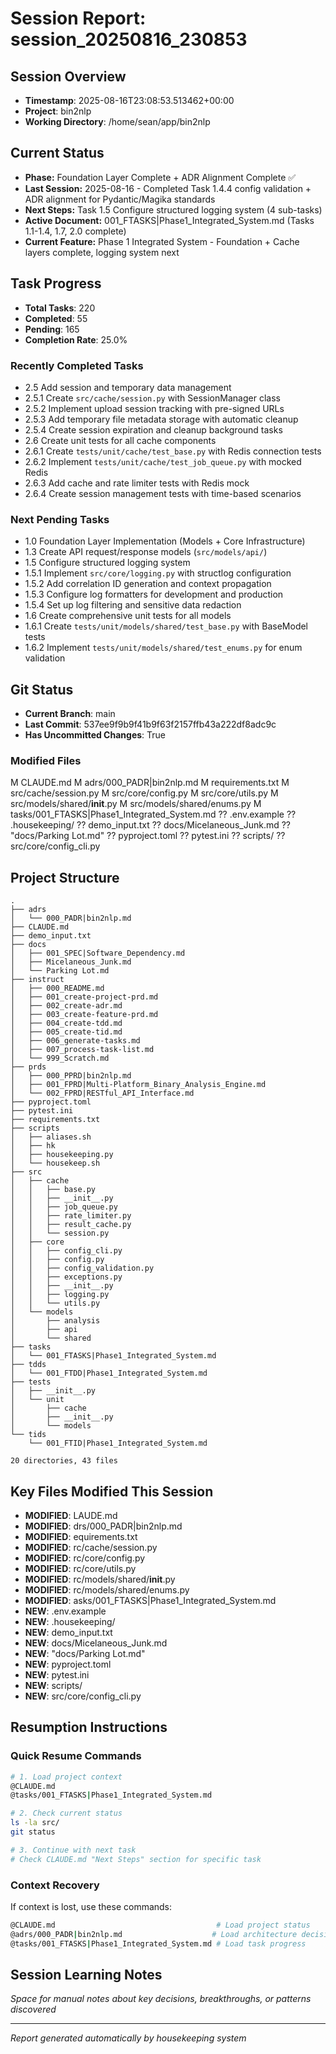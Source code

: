 # Session Report: session_20250816_230853

## Session Overview
- **Timestamp**: 2025-08-16T23:08:53.513462+00:00
- **Project**: bin2nlp
- **Working Directory**: /home/sean/app/bin2nlp

## Current Status
- **Phase:** Foundation Layer Complete + ADR Alignment Complete ✅
- **Last Session:** 2025-08-16 - Completed Task 1.4.4 config validation + ADR alignment for Pydantic/Magika standards
- **Next Steps:** Task 1.5 Configure structured logging system (4 sub-tasks)
- **Active Document:** 001_FTASKS|Phase1_Integrated_System.md (Tasks 1.1-1.4, 1.7, 2.0 complete)
- **Current Feature:** Phase 1 Integrated System - Foundation + Cache layers complete, logging system next


## Task Progress
- **Total Tasks**: 220
- **Completed**: 55
- **Pending**: 165
- **Completion Rate**: 25.0%

### Recently Completed Tasks
- 2.5 Add session and temporary data management
- 2.5.1 Create `src/cache/session.py` with SessionManager class
- 2.5.2 Implement upload session tracking with pre-signed URLs
- 2.5.3 Add temporary file metadata storage with automatic cleanup
- 2.5.4 Create session expiration and cleanup background tasks
- 2.6 Create unit tests for all cache components
- 2.6.1 Create `tests/unit/cache/test_base.py` with Redis connection tests
- 2.6.2 Implement `tests/unit/cache/test_job_queue.py` with mocked Redis
- 2.6.3 Add cache and rate limiter tests with Redis mock
- 2.6.4 Create session management tests with time-based scenarios

### Next Pending Tasks
- 1.0 Foundation Layer Implementation (Models + Core Infrastructure)
- 1.3 Create API request/response models (`src/models/api/`)
- 1.5 Configure structured logging system
- 1.5.1 Implement `src/core/logging.py` with structlog configuration
- 1.5.2 Add correlation ID generation and context propagation
- 1.5.3 Configure log formatters for development and production
- 1.5.4 Set up log filtering and sensitive data redaction
- 1.6 Create comprehensive unit tests for all models
- 1.6.1 Create `tests/unit/models/shared/test_base.py` with BaseModel tests
- 1.6.2 Implement `tests/unit/models/shared/test_enums.py` for enum validation

## Git Status
- **Current Branch**: main
- **Last Commit**: 537ee9f9b9f41b9f63f2157ffb43a222df8adc9c
- **Has Uncommitted Changes**: True

### Modified Files
M CLAUDE.md
M adrs/000_PADR|bin2nlp.md
M requirements.txt
M src/cache/session.py
M src/core/config.py
M src/core/utils.py
M src/models/shared/__init__.py
M src/models/shared/enums.py
M tasks/001_FTASKS|Phase1_Integrated_System.md
?? .env.example
?? .housekeeping/
?? demo_input.txt
?? docs/Micelaneous_Junk.md
?? "docs/Parking Lot.md"
?? pyproject.toml
?? pytest.ini
?? scripts/
?? src/core/config_cli.py

## Project Structure
```
.
├── adrs
│   └── 000_PADR|bin2nlp.md
├── CLAUDE.md
├── demo_input.txt
├── docs
│   ├── 001_SPEC|Software_Dependency.md
│   ├── Micelaneous_Junk.md
│   └── Parking Lot.md
├── instruct
│   ├── 000_README.md
│   ├── 001_create-project-prd.md
│   ├── 002_create-adr.md
│   ├── 003_create-feature-prd.md
│   ├── 004_create-tdd.md
│   ├── 005_create-tid.md
│   ├── 006_generate-tasks.md
│   ├── 007_process-task-list.md
│   └── 999_Scratch.md
├── prds
│   ├── 000_PPRD|bin2nlp.md
│   ├── 001_FPRD|Multi-Platform_Binary_Analysis_Engine.md
│   └── 002_FPRD|RESTful_API_Interface.md
├── pyproject.toml
├── pytest.ini
├── requirements.txt
├── scripts
│   ├── aliases.sh
│   ├── hk
│   ├── housekeeping.py
│   └── housekeep.sh
├── src
│   ├── cache
│   │   ├── base.py
│   │   ├── __init__.py
│   │   ├── job_queue.py
│   │   ├── rate_limiter.py
│   │   ├── result_cache.py
│   │   └── session.py
│   ├── core
│   │   ├── config_cli.py
│   │   ├── config.py
│   │   ├── config_validation.py
│   │   ├── exceptions.py
│   │   ├── __init__.py
│   │   ├── logging.py
│   │   └── utils.py
│   └── models
│       ├── analysis
│       ├── api
│       └── shared
├── tasks
│   └── 001_FTASKS|Phase1_Integrated_System.md
├── tdds
│   └── 001_FTDD|Phase1_Integrated_System.md
├── tests
│   ├── __init__.py
│   └── unit
│       ├── cache
│       ├── __init__.py
│       └── models
└── tids
    └── 001_FTID|Phase1_Integrated_System.md

20 directories, 43 files

```

## Key Files Modified This Session
- **MODIFIED**: LAUDE.md
- **MODIFIED**: drs/000_PADR|bin2nlp.md
- **MODIFIED**: equirements.txt
- **MODIFIED**: rc/cache/session.py
- **MODIFIED**: rc/core/config.py
- **MODIFIED**: rc/core/utils.py
- **MODIFIED**: rc/models/shared/__init__.py
- **MODIFIED**: rc/models/shared/enums.py
- **MODIFIED**: asks/001_FTASKS|Phase1_Integrated_System.md
- **NEW**: .env.example
- **NEW**: .housekeeping/
- **NEW**: demo_input.txt
- **NEW**: docs/Micelaneous_Junk.md
- **NEW**: "docs/Parking Lot.md"
- **NEW**: pyproject.toml
- **NEW**: pytest.ini
- **NEW**: scripts/
- **NEW**: src/core/config_cli.py

## Resumption Instructions

### Quick Resume Commands
```bash
# 1. Load project context
@CLAUDE.md
@tasks/001_FTASKS|Phase1_Integrated_System.md

# 2. Check current status
ls -la src/
git status

# 3. Continue with next task
# Check CLAUDE.md "Next Steps" section for specific task
```

### Context Recovery
If context is lost, use these commands:
```bash
@CLAUDE.md                                    # Load project status
@adrs/000_PADR|bin2nlp.md                    # Load architecture decisions
@tasks/001_FTASKS|Phase1_Integrated_System.md # Load task progress
```

## Session Learning Notes
*Space for manual notes about key decisions, breakthroughs, or patterns discovered*

---
*Report generated automatically by housekeeping system*

